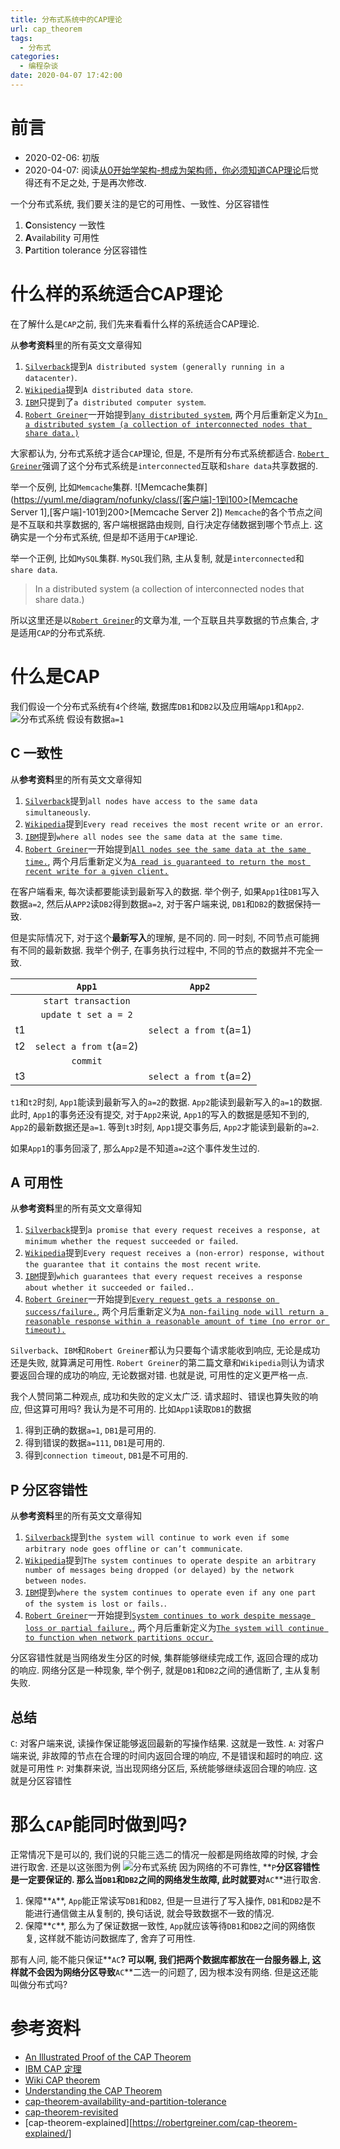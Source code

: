 ```yaml
---
title: 分布式系统中的CAP理论
url: cap_theorem
tags:
  - 分布式
categories:
  - 编程杂谈
date: 2020-04-07 17:42:00
---
```


# 前言
- 2020-02-06: 初版
- 2020-04-07: 阅读[从0开始学架构-想成为架构师，你必须知道CAP理论](http://gk.link/a/10hoK)后觉得还有不足之处, 于是再次修改.

一个分布式系统, 我们要关注的是它的可用性、一致性、分区容错性
1. **C**onsistency 一致性
2. **A**vailability 可用性
3. **P**artition tolerance 分区容错性

<!-- more -->

# 什么样的系统适合CAP理论
在了解什么是`CAP`之前, 我们先来看看什么样的系统适合CAP理论.

从**参考资料**里的所有英文文章得知
1. [`Silverback`](https://www.teamsilverback.com/understanding-the-cap-theorem/)提到`A distributed system (generally running in a datacenter)`.
2. [`Wikipedia`](https://en.wikipedia.org/wiki/CAP_theorem#cite_note-Brewer2012-6)提到`A distributed data store`.
3. [`IBM`](https://cloud.ibm.com/docs/services/Cloudant/guides?topic=cloudant-cap-theorem&locale=en#cap-)只提到了`a distributed computer system`.
4. [`Robert Greiner`](https://robertgreiner.com/cap-theorem-revisited/)一开始提到[`any distributed system`](https://robertgreiner.com/cap-theorem-explained/), 两个月后重新定义为[`In a distributed system (a collection of interconnected nodes that share data.)`](https://robertgreiner.com/cap-theorem-revisited/)

大家都认为, 分布式系统才适合`CAP`理论, 但是, 不是所有分布式系统都适合.
[`Robert Greiner`](https://robertgreiner.com/cap-theorem-revisited/)强调了这个分布式系统是`interconnected`互联和`share data`共享数据的.

举一个反例, 比如`Memcache`集群.
![Memcache集群](https://yuml.me/diagram/nofunky/class/[客户端]-1到100>[Memcache Server 1],[客户端]-101到200>[Memcache Server 2])
`Memcache`的各个节点之间是不互联和共享数据的, 客户端根据路由规则, 自行决定存储数据到哪个节点上.
这确实是一个分布式系统, 但是却不适用于`CAP`理论.

举一个正例, 比如`MySQL`集群.
`MySQL`我们熟, 主从复制, 就是`interconnected`和`share data`.

> In a distributed system (a collection of interconnected nodes that share data.)

所以这里还是以[`Robert Greiner`](https://robertgreiner.com/cap-theorem-revisited/)的文章为准, 一个互联且共享数据的节点集合, 才是适用`CAP`的分布式系统. 

# 什么是CAP
我们假设一个分布式系统有`4`个终端, 数据库`DB1`和`DB2`以及应用端`App1`和`App2`.
![分布式系统](https://yuml.me/diagram/nofunky/class/[DB1]->[App1],[DB2]->[App1],[DB1]->[App2],[DB2]->[App2])
假设有数据`a=1`

## C 一致性
从**参考资料**里的所有英文文章得知
1. [`Silverback`](https://www.teamsilverback.com/understanding-the-cap-theorem/)提到`all nodes have access to the same data simultaneously`.
2. [`Wikipedia`](https://en.wikipedia.org/wiki/CAP_theorem#cite_note-Brewer2012-6)提到`Every read receives the most recent write or an error`.
3. [`IBM`](https://cloud.ibm.com/docs/services/Cloudant/guides?topic=cloudant-cap-theorem&locale=en#cap-)提到`where all nodes see the same data at the same time`.
4. [`Robert Greiner`](https://robertgreiner.com/cap-theorem-revisited/)一开始提到[`All nodes see the same data at the same time.`](https://robertgreiner.com/cap-theorem-explained/), 两个月后重新定义为[`A read is guaranteed to return the most recent write for a given client.`](https://robertgreiner.com/cap-theorem-revisited/)

在客户端看来, 每次读都要能读到最新写入的数据.
举个例子, 如果`App1`往`DB1`写入数据`a=2`, 然后从`APP2`读`DB2`得到数据`a=2`, 对于客户端来说, `DB1`和`DB2`的数据保持一致.

但是实际情况下, 对于这个**最新写入**的理解, 是不同的.
同一时刻, 不同节点可能拥有不同的最新数据.
我举个例子, 在事务执行过程中, 不同的节点的数据并不完全一致.

|     | `App1`                   | `App2`                   |
|:---:|:------------------------:|:------------------------:|
|     | `start transaction`      |                          |
|     | `update t set a = 2`     |                          |
|  t1 |                          | `select a from t`(a=1)   |
|  t2 | `select a from t`(a=2)   |                          |
|     | `commit`                 |                          |
|  t3 |                          | `select a from t`(a=2)   |

`t1`和`t2`时刻, `App1`能读到最新写入的`a=2`的数据. `App2`能读到最新写入的`a=1`的数据.
此时, `App1`的事务还没有提交, 对于`App2`来说, `App1`的写入的数据是感知不到的, `App2`的最新数据还是`a=1`.
等到`t3`时刻, `App1`提交事务后, `App2`才能读到最新的`a=2`.

如果`App1`的事务回滚了, 那么`App2`是不知道`a=2`这个事件发生过的.

## A 可用性
从**参考资料**里的所有英文文章得知
1. [`Silverback`](https://www.teamsilverback.com/understanding-the-cap-theorem/)提到`a promise that every request receives a response, at minimum whether the request succeeded or failed`.
2. [`Wikipedia`](https://en.wikipedia.org/wiki/CAP_theorem#cite_note-Brewer2012-6)提到`Every request receives a (non-error) response, without the guarantee that it contains the most recent write`.
3. [`IBM`](https://cloud.ibm.com/docs/services/Cloudant/guides?topic=cloudant-cap-theorem&locale=en#cap-)提到`which guarantees that every request receives a response about whether it succeeded or failed.`.
4. [`Robert Greiner`](https://robertgreiner.com/cap-theorem-revisited/)一开始提到[`Every request gets a response on success/failure.`](https://robertgreiner.com/cap-theorem-explained/), 两个月后重新定义为[`A non-failing node will return a reasonable response within a reasonable amount of time (no error or timeout).`](https://robertgreiner.com/cap-theorem-revisited/)

`Silverback`、`IBM`和`Robert Greiner`都认为只要每个请求能收到响应, 无论是成功还是失败, 就算满足可用性.
`Robert Greiner`的第二篇文章和`Wikipedia`则认为请求要返回合理的成功的响应, 无论数据对错. 也就是说, 可用性的定义更严格一点.

我个人赞同第二种观点, 成功和失败的定义太广泛. 请求超时、错误也算失败的响应, 但这算可用吗? 我认为是不可用的.
比如`App1`读取`DB1`的数据
1. 得到正确的数据`a=1`, `DB1`是可用的.
2. 得到错误的数据`a=111`, `DB1`是可用的.
3. 得到`connection timeout`, `DB1`是不可用的.

## P 分区容错性
从**参考资料**里的所有英文文章得知
1. [`Silverback`](https://www.teamsilverback.com/understanding-the-cap-theorem/)提到`the system will continue to work even if some arbitrary node goes offline or can’t communicate`.
2. [`Wikipedia`](https://en.wikipedia.org/wiki/CAP_theorem#cite_note-Brewer2012-6)提到`The system continues to operate despite an arbitrary number of messages being dropped (or delayed) by the network between nodes`.
3. [`IBM`](https://cloud.ibm.com/docs/services/Cloudant/guides?topic=cloudant-cap-theorem&locale=en#cap-)提到`where the system continues to operate even if any one part of the system is lost or fails.`.
4. [`Robert Greiner`](https://robertgreiner.com/cap-theorem-revisited/)一开始提到[`System continues to work despite message loss or partial failure.`](https://robertgreiner.com/cap-theorem-explained/), 两个月后重新定义为[`The system will continue to function when network partitions occur.`](https://robertgreiner.com/cap-theorem-revisited/)

分区容错性就是当网络发生分区的时候, 集群能够继续完成工作, 返回合理的成功的响应.
网络分区是一种现象, 举个例子, 就是`DB1`和`DB2`之间的通信断了, 主从复制失败.

## 总结
`C`: 对客户端来说, 读操作保证能够返回最新的写操作结果. 这就是一致性.
`A`: 对客户端来说, 非故障的节点在合理的时间内返回合理的响应, 不是错误和超时的响应. 这就是可用性
`P`: 对集群来说, 当出现网络分区后, 系统能够继续返回合理的响应. 这就是分区容错性

# 那么`CAP`能同时做到吗?
正常情况下是可以的, 我们说的只能三选二的情况一般都是网络故障的时候, 才会进行取舍.
还是以这张图为例
![分布式系统](https://yuml.me/diagram/nofunky/class/[DB1]->[App1],[DB2]->[App1],[DB1]->[App2],[DB2]->[App2])
因为网络的不可靠性, **`P`**分区容错性是一定要保证的.
那么当`DB1`和`DB2`之间的网络发生故障, 此时就要对**`AC`**进行取舍.
1. 保障**`A`**, `App`能正常读写`DB1`和`DB2`, 但是一旦进行了写入操作, `DB1`和`DB2`是不能进行通信做主从复制的, 换句话说, 就会导致数据不一致的情况.
2. 保障**`C`**, 那么为了保证数据一致性, `App`就应该等待`DB1`和`DB2`之间的网络恢复, 这样就不能访问数据库了, 舍弃了可用性.

那有人问, 能不能只保证**`AC`**?
可以啊, 我们把两个数据库都放在一台服务器上, 这样就不会因为网络分区导致**`AC`**二选一的问题了, 因为根本没有网络.
但是这还能叫做分布式吗?

# 参考资料
- [An Illustrated Proof of the CAP Theorem](https://mwhittaker.github.io/blog/an_illustrated_proof_of_the_cap_theorem/)
- [IBM CAP 定理](https://console.bluemix.net/docs/services/Cloudant/guides/cap_theorem.html#cap-)
- [Wiki CAP theorem](https://en.wikipedia.org/wiki/CAP_theorem#cite_note-Brewer2012-6)
- [Understanding the CAP Theorem](https://www.teamsilverback.com/understanding-the-cap-theorem/)
- [cap-theorem-availability-and-partition-tolerance](https://stackoverflow.com/a/12347673)
- [cap-theorem-revisited](https://robertgreiner.com/cap-theorem-revisited/)
- [cap-theorem-explained][https://robertgreiner.com/cap-theorem-explained/]